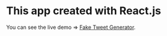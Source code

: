 # This app created with React.js

You can see the live demo => [Fake Tweet Generator](https://fake-tweet-generator.herokuapp.com/).

